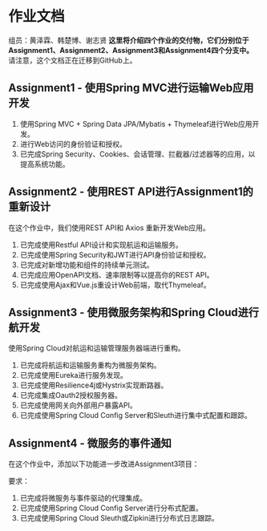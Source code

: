 # 作业文档
组员：黄泽霖、韩楚博、谢志贤
**这里将介绍四个作业的交付物，它们分别位于Assignment1、Assignment2、Assignment3和Assignment4四个分支中。**
请注意，这个文档正在迁移到GitHub上。

## Assignment1 - 使用Spring MVC进行运输Web应用开发


1. 使用Spring MVC + Spring Data JPA/Mybatis + Thymeleaf进行Web应用开发。
2. 进行Web访问的身份验证和授权。
3. 已完成Spring Security、Cookies、会话管理、拦截器/过滤器等的应用，以提高系统功能。

## Assignment2 - 使用REST API进行Assignment1的重新设计

在这个作业中，我们使用REST API和 Axios 重新开发Web应用。

1. 已完成使用Restful API设计和实现航运和运输服务。
2. 已完成使用Spring Security和JWT进行API身份验证和授权。
3. 已完成对新增功能和组件的持续单元测试。
4. 已完成应用OpenAPI文档、速率限制等以提高你的REST API。
5. 已完成使用Ajax和Vue.js重设计Web前端，取代Thymeleaf。

## Assignment3 - 使用微服务架构和Spring Cloud进行航开发
使用Spring Cloud对航运和运输管理服务器端进行重构。

1. 已完成将航运和运输服务重构为微服务架构。
2. 已完成使用Eureka进行服务发现。
3. 已完成使用Resilience4j或Hystrix实现断路器。
4. 已完成集成Oauth2授权服务器。
5. 已完成使用网关向外部用户暴露API。
6. 已完成使用Spring Cloud Config Server和Sleuth进行集中式配置和跟踪。

## Assignment4 - 微服务的事件通知

在这个作业中，添加以下功能进一步改进Assignment3项目：

要求：
1. 已完成将微服务与事件驱动的代理集成。
2. 已完成使用Spring Cloud Config Server进行分布式配置。
3. 已完成使用Spring Cloud Sleuth或Zipkin进行分布式日志跟踪。

